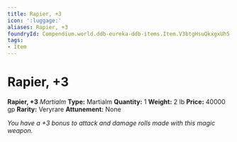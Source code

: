 ```yaml
---
title: Rapier, +3
icon: ':luggage:'
aliases: Rapier, +3
foundryId: Compendium.world.ddb-eureka-ddb-items.Item.V3btgHsuQkxgxUh5
tags:
- Item
---
```


# Rapier, +3

**Rapier, +3**
_Martialm_
**Type:** Martialm
**Quantity:** 1
**Weight:** 2 lb
**Price:** 40000 gp
**Rarity:** Veryrare
**Attunement:** None

*You have a +3 bonus to attack and damage rolls made with this magic weapon.*